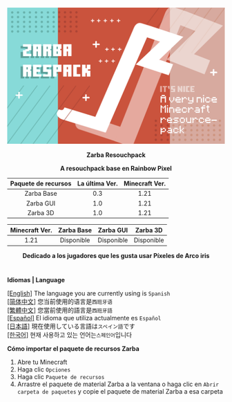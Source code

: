 ![Cover](https://github.com/ZfIxV/Zarba-Respack/blob/main/Zarba%20Respack%20-%20Header.png)
<div align="center">

**Zarba Resouchpack**

**A resouchpack base en Rainbow Pixel**

| Paquete de recursos | La última Ver. | Minecraft Ver. |
| :-: | :-: | :-: |
| Zarba Base | 0.3 | 1.21 |
| Zarba GUI | 1.0 | 1.21 |
| Zarba 3D | 1.0 | 1.21 |

| Minecraft Ver. | Zarba Base | Zarba GUI | Zarba 3D |
| :-: | :-: | :-: | :-: |
| 1.21 | Disponible | Disponible | Disponible |

</div>

<div align="center">
  
**Dedicado a los jugadores que les gusta usar Píxeles de Arco iris**

</div>

#               

**Idiomas | Language**

[[English]](https://github.com/ZfIxV/Zarba-Respack/tree/main/README.md)   The language you are currently using is `Spanish`         
[[简体中文]](https://github.com/ZfIxV/Zarba-Respack/tree/main/README-SC.md)   您当前使用的语言是`西班牙语`         
[[繁體中文]](https://github.com/ZfIxV/Zarba-Respack/tree/main/README-TC.md)   您當前使用的語言是`西班牙語`         
[[Español]](https://github.com/ZfIxV/Zarba-Respack/tree/main/README-ES.md)   El idioma que utiliza actualmente es `Español`        
[[日本語]](https://github.com/ZfIxV/Zarba-Respack/tree/main/README-JP.md)   現在使用している言語は`スペイン語`です        
[[한국어]](https://github.com/ZfIxV/Zarba-Respack/tree/main/README-KO.md)   현재 사용하고 있는 언어는`스페인어`입니다         

**Cómo importar el paquete de recursos Zarba**

1. Abre tu Minecraft
2. Haga clic `Opciones`
3. Haga clic `Paquete de recursos`
4. Arrastre el paquete de material Zarba a la ventana o haga clic en `Abrir carpeta de paquetes` y copie el paquete de material Zarba a esa carpeta